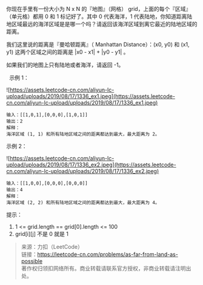 你现在手里有一份大小为 N x N 的『地图』（网格） grid，上面的每个『区域』（单元格）都用 0 和 1 标记好了。其中 0 代表海洋，1 代表陆地，你知道距离陆地区域最远的海洋区域是是哪一个吗？请返回该海洋区域到离它最近的陆地区域的距离。

我们这里说的距离是『曼哈顿距离』（ Manhattan Distance）：(x0, y0) 和 (x1, y1) 这两个区域之间的距离是 |x0 - x1| + |y0 - y1| 。

如果我们的地图上只有陆地或者海洋，请返回 -1。

 
示例 1：

![https://assets.leetcode-cn.com/aliyun-lc-upload/uploads/2019/08/17/1336_ex1.jpeg](https://assets.leetcode-cn.com/aliyun-lc-upload/uploads/2019/08/17/1336_ex1.jpeg)

```
输入：[[1,0,1],[0,0,0],[1,0,1]]
输出：2
解释： 
海洋区域 (1, 1) 和所有陆地区域之间的距离都达到最大，最大距离为 2。
```

示例 2：

![https://assets.leetcode-cn.com/aliyun-lc-upload/uploads/2019/08/17/1336_ex2.jpeg](https://assets.leetcode-cn.com/aliyun-lc-upload/uploads/2019/08/17/1336_ex2.jpeg)

```
输入：[[1,0,0],[0,0,0],[0,0,0]]
输出：4
解释： 
海洋区域 (2, 2) 和所有陆地区域之间的距离都达到最大，最大距离为 4。
```

提示：
1. 1 <= grid.length == grid[0].length <= 100
2. grid[i][j] 不是 0 就是 1

> 来源：力扣（LeetCode）  
> 链接：https://leetcode-cn.com/problems/as-far-from-land-as-possible  
> 著作权归领扣网络所有。商业转载请联系官方授权，非商业转载请注明出处。  